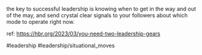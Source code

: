 
the key to successful leadership is knowing when to get in the way and out of the may, and send crystal clear signals to your followers about which mode to operate right now.

ref: https://hbr.org/2023/03/you-need-two-leadership-gears

#leadership #leadership/situational_moves 